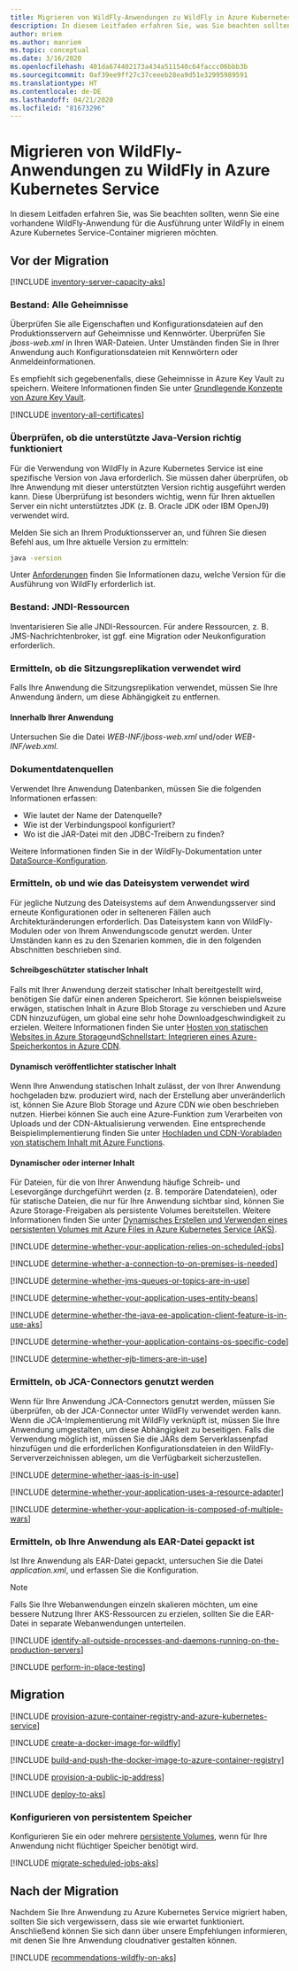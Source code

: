 ```yaml
---
title: Migrieren von WildFly-Anwendungen zu WildFly in Azure Kubernetes Service
description: In diesem Leitfaden erfahren Sie, was Sie beachten sollten, wenn Sie eine vorhandene WildFly-Anwendung für die Ausführung unter WildFly in einem Azure Kubernetes Service-Container migrieren möchten.
author: mriem
ms.author: manriem
ms.topic: conceptual
ms.date: 3/16/2020
ms.openlocfilehash: 401da674402173a434a511540c64faccc06bbb3b
ms.sourcegitcommit: 0af39ee9ff27c37ceeeb28ea9d51e32995989591
ms.translationtype: HT
ms.contentlocale: de-DE
ms.lasthandoff: 04/21/2020
ms.locfileid: "81673296"
---
```

# <a name="migrate-wildfly-applications-to-wildfly-on-azure-kubernetes-service"></a>Migrieren von WildFly-Anwendungen zu WildFly in Azure Kubernetes Service

In diesem Leitfaden erfahren Sie, was Sie beachten sollten, wenn Sie eine vorhandene WildFly-Anwendung für die Ausführung unter WildFly in einem Azure Kubernetes Service-Container migrieren möchten.

## <a name="pre-migration"></a>Vor der Migration

[!INCLUDE [inventory-server-capacity-aks](includes/inventory-server-capacity-aks.md)]

### <a name="inventory-all-secrets"></a>Bestand: Alle Geheimnisse

Überprüfen Sie alle Eigenschaften und Konfigurationsdateien auf den Produktionsservern auf Geheimnisse und Kennwörter. Überprüfen Sie *jboss-web.xml* in Ihren WAR-Dateien. Unter Umständen finden Sie in Ihrer Anwendung auch Konfigurationsdateien mit Kennwörtern oder Anmeldeinformationen.

Es empfiehlt sich gegebenenfalls, diese Geheimnisse in Azure Key Vault zu speichern. Weitere Informationen finden Sie unter [Grundlegende Konzepte von Azure Key Vault](/azure/key-vault/basic-concepts).

[!INCLUDE [inventory-all-certificates](includes/inventory-all-certificates.md)]

### <a name="validate-that-the-supported-java-version-works-correctly"></a>Überprüfen, ob die unterstützte Java-Version richtig funktioniert

Für die Verwendung von WildFly in Azure Kubernetes Service ist eine spezifische Version von Java erforderlich. Sie müssen daher überprüfen, ob Ihre Anwendung mit dieser unterstützten Version richtig ausgeführt werden kann. Diese Überprüfung ist besonders wichtig, wenn für Ihren aktuellen Server ein nicht unterstütztes JDK (z. B. Oracle JDK oder IBM OpenJ9) verwendet wird.

Melden Sie sich an Ihrem Produktionsserver an, und führen Sie diesen Befehl aus, um Ihre aktuelle Version zu ermitteln:

```bash
java -version
```

Unter [Anforderungen](http://docs.wildfly.org/19/Getting_Started_Guide.html#requirements) finden Sie Informationen dazu, welche Version für die Ausführung von WildFly erforderlich ist.

### <a name="inventory-jndi-resources"></a>Bestand: JNDI-Ressourcen

Inventarisieren Sie alle JNDI-Ressourcen. Für andere Ressourcen, z. B. JMS-Nachrichtenbroker, ist ggf. eine Migration oder Neukonfiguration erforderlich.

### <a name="determine-whether-session-replication-is-used"></a>Ermitteln, ob die Sitzungsreplikation verwendet wird

Falls Ihre Anwendung die Sitzungsreplikation verwendet, müssen Sie Ihre Anwendung ändern, um diese Abhängigkeit zu entfernen.

#### <a name="inside-your-application"></a>Innerhalb Ihrer Anwendung

Untersuchen Sie die Datei *WEB-INF/jboss-web.xml* und/oder *WEB-INF/web.xml*.

### <a name="document-datasources"></a>Dokumentdatenquellen

Verwendet Ihre Anwendung Datenbanken, müssen Sie die folgenden Informationen erfassen:

* Wie lautet der Name der Datenquelle?
* Wie ist der Verbindungspool konfiguriert?
* Wo ist die JAR-Datei mit den JDBC-Treibern zu finden?

Weitere Informationen finden Sie in der WildFly-Dokumentation unter [DataSource-Konfiguration](http://docs.wildfly.org/19/Admin_Guide.html#DataSource).

### <a name="determine-whether-and-how-the-file-system-is-used"></a>Ermitteln, ob und wie das Dateisystem verwendet wird

Für jegliche Nutzung des Dateisystems auf dem Anwendungsserver sind erneute Konfigurationen oder in selteneren Fällen auch Architekturänderungen erforderlich. Das Dateisystem kann von WildFly-Modulen oder von Ihrem Anwendungscode genutzt werden. Unter Umständen kann es zu den Szenarien kommen, die in den folgenden Abschnitten beschrieben sind.

#### <a name="read-only-static-content"></a>Schreibgeschützter statischer Inhalt

Falls mit Ihrer Anwendung derzeit statischer Inhalt bereitgestellt wird, benötigen Sie dafür einen anderen Speicherort. Sie können beispielsweise erwägen, statischen Inhalt in Azure Blob Storage zu verschieben und Azure CDN hinzuzufügen, um global eine sehr hohe Downloadgeschwindigkeit zu erzielen. Weitere Informationen finden Sie unter [Hosten von statischen Websites in Azure Storage](/azure/storage/blobs/storage-blob-static-website)und[Schnellstart: Integrieren eines Azure-Speicherkontos in Azure CDN](/azure/cdn/cdn-create-a-storage-account-with-cdn).

#### <a name="dynamically-published-static-content"></a>Dynamisch veröffentlichter statischer Inhalt

Wenn Ihre Anwendung statischen Inhalt zulässt, der von Ihrer Anwendung hochgeladen bzw. produziert wird, nach der Erstellung aber unveränderlich ist, können Sie Azure Blob Storage und Azure CDN wie oben beschrieben nutzen. Hierbei können Sie auch eine Azure-Funktion zum Verarbeiten von Uploads und der CDN-Aktualisierung verwenden. Eine entsprechende Beispielimplementierung finden Sie unter [Hochladen und CDN-Vorabladen von statischem Inhalt mit Azure Functions](https://github.com/Azure-Samples/functions-java-push-static-contents-to-cdn).

#### <a name="dynamic-or-internal-content"></a>Dynamischer oder interner Inhalt

Für Dateien, für die von Ihrer Anwendung häufige Schreib- und Lesevorgänge durchgeführt werden (z. B. temporäre Datendateien), oder für statische Dateien, die nur für Ihre Anwendung sichtbar sind, können Sie Azure Storage-Freigaben als persistente Volumes bereitstellen. Weitere Informationen finden Sie unter [Dynamisches Erstellen und Verwenden eines persistenten Volumes mit Azure Files in Azure Kubernetes Service (AKS)](/azure/aks/azure-files-dynamic-pv).

[!INCLUDE [determine-whether-your-application-relies-on-scheduled-jobs](includes/determine-whether-your-application-relies-on-scheduled-jobs.md)]

[!INCLUDE [determine-whether-a-connection-to-on-premises-is-needed](includes/determine-whether-a-connection-to-on-premises-is-needed.md)]

[!INCLUDE [determine-whether-jms-queues-or-topics-are-in-use](includes/determine-whether-jms-queues-or-topics-are-in-use.md)]

[!INCLUDE [determine-whether-your-application-uses-entity-beans](includes/determine-whether-your-application-uses-entity-beans.md)]

[!INCLUDE [determine-whether-the-java-ee-application-client-feature-is-in-use-aks](includes/determine-whether-the-java-ee-application-client-feature-is-in-use-aks.md)]

[!INCLUDE [determine-whether-your-application-contains-os-specific-code](includes/determine-whether-your-application-contains-os-specific-code.md)]

[!INCLUDE [determine-whether-ejb-timers-are-in-use](includes/determine-whether-ejb-timers-are-in-use.md)]

### <a name="determine-whether-jca-connectors-are-in-use"></a>Ermitteln, ob JCA-Connectors genutzt werden

Wenn für Ihre Anwendung JCA-Connectors genutzt werden, müssen Sie überprüfen, ob der JCA-Connector unter WildFly verwendet werden kann. Wenn die JCA-Implementierung mit WildFly verknüpft ist, müssen Sie Ihre Anwendung umgestalten, um diese Abhängigkeit zu beseitigen. Falls die Verwendung möglich ist, müssen Sie die JARs dem Serverklassenpfad hinzufügen und die erforderlichen Konfigurationsdateien in den WildFly-Serververzeichnissen ablegen, um die Verfügbarkeit sicherzustellen.

[!INCLUDE [determine-whether-jaas-is-in-use](includes/determine-whether-jaas-is-in-use.md)]

[!INCLUDE [determine-whether-your-application-uses-a-resource-adapter](includes/determine-whether-your-application-uses-a-resource-adapter.md)]

[!INCLUDE [determine-whether-your-application-is-composed-of-multiple-wars](includes/determine-whether-your-application-is-composed-of-multiple-wars.md)]

### <a name="determine-whether-your-application-is-packaged-as-an-ear"></a>Ermitteln, ob Ihre Anwendung als EAR-Datei gepackt ist

Ist Ihre Anwendung als EAR-Datei gepackt, untersuchen Sie die Datei *application.xml*, und erfassen Sie die Konfiguration.

> [!NOTE]
> Falls Sie Ihre Webanwendungen einzeln skalieren möchten, um eine bessere Nutzung Ihrer AKS-Ressourcen zu erzielen, sollten Sie die EAR-Datei in separate Webanwendungen unterteilen.

[!INCLUDE [identify-all-outside-processes-and-daemons-running-on-the-production-servers](includes/identify-all-outside-processes-and-daemons-running-on-the-production-servers.md)]

[!INCLUDE [perform-in-place-testing](includes/perform-in-place-testing.md)]

## <a name="migration"></a>Migration

[!INCLUDE [provision-azure-container-registry-and-azure-kubernetes-service](includes/provision-azure-container-registry-and-azure-kubernetes-service.md)]

[!INCLUDE [create-a-docker-image-for-wildfly](includes/create-a-docker-image-for-wildfly.md)]

[!INCLUDE [build-and-push-the-docker-image-to-azure-container-registry](includes/build-and-push-the-docker-image-to-azure-container-registry.md)]

[!INCLUDE [provision-a-public-ip-address](includes/provision-a-public-ip-address.md)]

[!INCLUDE [deploy-to-aks](includes/deploy-to-aks.md)]

### <a name="configure-persistent-storage"></a>Konfigurieren von persistentem Speicher

Konfigurieren Sie ein oder mehrere [persistente Volumes](/azure/aks/azure-disks-dynamic-pv), wenn für Ihre Anwendung nicht flüchtiger Speicher benötigt wird.

[!INCLUDE [migrate-scheduled-jobs-aks](includes/migrate-scheduled-jobs-aks.md)]

## <a name="post-migration"></a>Nach der Migration

Nachdem Sie Ihre Anwendung zu Azure Kubernetes Service migriert haben, sollten Sie sich vergewissern, dass sie wie erwartet funktioniert. Anschließend können Sie sich dann über unsere Empfehlungen informieren, mit denen Sie Ihre Anwendung cloudnativer gestalten können.

[!INCLUDE [recommendations-wildfly-on-aks](includes/recommendations-wildfly-on-aks.md)]
